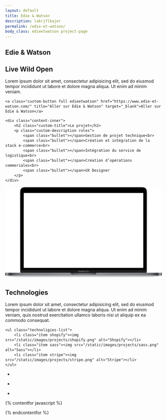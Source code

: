 ```yaml
---
layout: default
title: Edie & Watson
description: lakrjflkajer
permalink: /edie-et-watson/
body_class: edieetwatson project-page
---
```


<section class="header-project-wrapper">
    <span class="multiline">
        <h1 class="custom-main-title">Edie & Watson</h1>
    </span>
</section>

<section class="presentation-wrapper padding-section">
    <h2 class="custom-title center black">Live Wild Open</h2>
    <p class="custom-description center black">Lorem ipsum dolor sit amet, consectetur adipisicing elit, sed do eiusmod tempor incididunt ut labore et dolore magna aliqua. Ut enim ad minim veniam.</p>

    <a class="custom-button full edieetwatson" href="https://www.edie-et-watson.com/" title="Aller sur Edie & Watson" target="_blank">Aller sur Edie & Watson</a>
</section>

<section class="roles-wrapper padding-section">
    <div class="background" style="background-image: url('https://cdn.shopify.com/s/files/1/1343/6215/files/COUPLES_1024x1024.jpg?v=1477302118');"></div>

    <div class="content-inner">
        <h2 class="custom-title">Le projet</h2>
        <p class="custom-description roles">
            <span class="bullet"></span>Gestion de projet technique<br>
            <span class="bullet"></span>Création et intégration de la stack e-commerce<br>
            <span class="bullet"></span>Intégration du service de logistique<br>
            <span class="bullet"></span>Création d’opérations commeriales<br>
            <span class="bullet"></span>UX Designer
        </p>
    </div>
</section>

<section class="screen-insitu-wrapper padding-section">
    <div class="screen-wrapper">
        <img class="screen" src="/static/images/projects/screen.png" alt="Écran">
        <div class="website" style="background-image: url('/static/images/projects/martin/website.jpg');"></div>
    </div>
</section>

<section class="technology-wrapper padding-section">
    <h2 class="custom-title left black">Technologies</h2>
    <p class="custom-description left gray">Lorem ipsum dolor sit amet, consectetur adipisicing elit, sed do eiusmod tempor incididunt ut labore et dolore magna aliqua. Ut enim ad minim veniam, quis nostrud exercitation ullamco laboris nisi ut aliquip ex ea commodo consequat.</p>

    <ul class="technoligies-list">
        <li class="item shopify"><img src="/static/images/projects/shopify.png" alt="Shopify"></li>
        <li class="item sass"><img src="/static/images/projects/sass.png" alt="Sass"></li>
        <li class="item stripe"><img src="/static/images/projects/stripe.png" alt="Stripe"></li>
    </ul>
</section>

<section class="mosaic-wrapper full-width">
    <ul class="mosaic-list">
        <li class="mosaic-item">
            <div class="mosaic-item-image face-m">
                <div class="content" style="background-image:url('/static/images/projects/edieetwatson/edieetwatson-face-m.jpg');"></div>
            </div>
            <div class="mosaic-item-image skate">
                <div class="content" style="background-image:url('/static/images/projects/edieetwatson/edieetwatson-skate.jpg');"></div>
            </div>
        </li>
        <li class="mosaic-item">
            <div class="mosaic-item-image building">
                <div class="content" style="background-image:url('/static/images/projects/edieetwatson/edieetwatson-building.jpg');"></div>
            </div>
            <div class="mosaic-item-image susu">
                <div class="content" style="background-image:url('/static/images/projects/edieetwatson/edieetwatson-susu.jpg');"></div>
            </div>
        </li>
        <li class="mosaic-item">
            <div class="mosaic-item-image face-f">
                <div class="content" style="background-image:url('/static/images/projects/edieetwatson/edieetwatson-face-f.jpg');"></div>
            </div>
            <div class="mosaic-item-image child">
                <div class="content" style="background-image:url('/static/images/projects/edieetwatson/edieetwatson-child.jpg');"></div>
            </div>
        </li>
    </ul>
</section>

{% contentfor javascript %}
<script>
    animateLaptop($('section.screen-insitu-wrapper'));
    loadImages($('.mosaic-item-image'));
</script>
{% endcontentfor %}